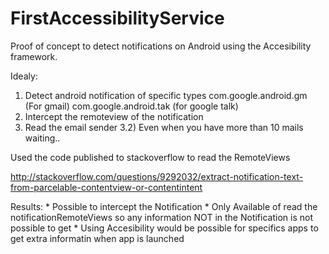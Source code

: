 FirstAccessibilityService
=========================

Proof of concept to detect notifications on Android using the Accesibility framework.

Idealy:
  1) Detect android notification of specific types 
		com.google.android.gm (For gmail)
		com.google.android.tak (for google talk)
  2) Intercept the remoteview of the notification
  3) Read the email sender
  3.2) Even when you have more than 10 mails waiting..

  Used the code published to stackoverflow to read the RemoteViews
  
  http://stackoverflow.com/questions/9292032/extract-notification-text-from-parcelable-contentview-or-contentintent 


  Results:
    * Possible to intercept the Notification
	* Only Available of read the notificationRemoteViews so any information
	  NOT in the Notification is not possible to get
    * Using Accesibility would be possible for specifics apps to get extra informatin 
	  when app is launched
